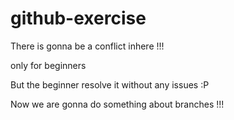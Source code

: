 # github-exercise


There is gonna be a conflict inhere !!!

only for beginners 

But the beginner resolve it without any issues :P

Now we are gonna do something about branches !!!

